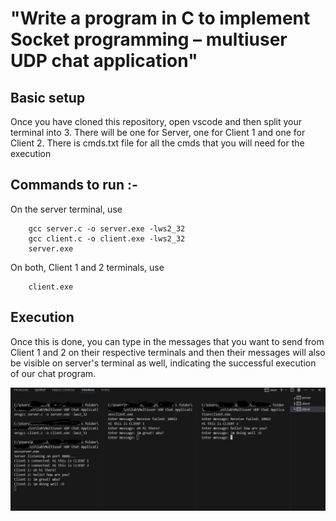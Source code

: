 # "Write a program in C to implement Socket programming – multiuser UDP chat application"

## Basic setup
Once you have cloned this repository, open vscode and then split your terminal into 3. There will be one for Server, one for Client 1 and one for Client 2.
There is cmds.txt file for all the cmds that you will need for the execution

## Commands to run :-
On the server terminal, use 
``` 
    gcc server.c -o server.exe -lws2_32 
    gcc client.c -o client.exe -lws2_32
    server.exe
```
On both, Client 1 and 2 terminals, use
``` 
    client.exe 
```
## Execution
Once this is done, you can type in the messages that you want to send from Client 1 and 2 on their respective terminals and then their messages will also be visible on server's terminal as well, indicating the successful execution of our chat program.


![Output Screenshot](output.png)

